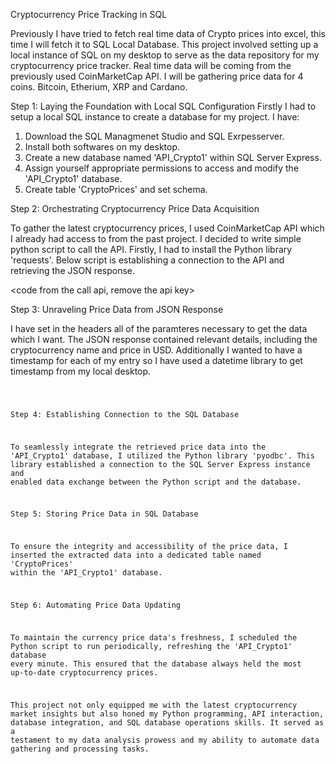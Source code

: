 Cryptocurrency Price Tracking in SQL

Previously I have tried to fetch real time data of Crypto prices into excel, this time I will fetch it to SQL Local Database. This project involved setting up a local instance of SQL on my desktop to serve as the data repository for my cryptocurrency price tracker. Real time data will be coming from the previously used CoinMarketCap API. I will be gathering price data for 4 coins. Bitcoin, Etherium, XRP and Cardano.

Step 1: Laying the Foundation with Local SQL Configuration
Firstly I had to setup a local SQL instance to create a database for my project. I have:

1. Download the SQL Managmenet Studio and SQL Exrpesserver. 
2. Install both softwares on my desktop.
3. Create a new database named 'API_Crypto1' within SQL Server Express.
   <screen from cmd about sqllocaldb>
5. Assign yourself appropriate permissions to access and modify the 'API_Crypto1' database.
6. Create table 'CryptoPrices' and set schema.
   <screen from table schema>
   
Step 2: Orchestrating Cryptocurrency Price Data Acquisition

To gather the latest cryptocurrency prices, I used CoinMarketCap API which I already had access to from the past project. I decided to write simple python script to call the API. Firstly, I had to install the Python library 'requests'. Below script is establishing a connection to the API and retrieving the JSON response.

<code from the call api, remove the api key>

Step 3: Unraveling Price Data from JSON Response

I have set in the headers all of the paramteres necessary to get the data which I want. The JSON response contained relevant details, including the cryptocurrency name and price in USD. Additionally I wanted to have a timestamp for each of my entry so I have used a datetime library to get timestamp from my local desktop. 

<code snippet but only about the list creation>

Step 4: Establishing Connection to the SQL Database

To seamlessly integrate the retrieved price data into the 'API_Crypto1' database, I utilized the Python library 'pyodbc'. This library established a connection to the SQL Server Express instance and enabled data exchange between the Python script and the database.

Step 5: Storing Price Data in SQL Database

To ensure the integrity and accessibility of the price data, I inserted the extracted data into a dedicated table named 'CryptoPrices' within the 'API_Crypto1' database.

Step 6: Automating Price Data Updating

To maintain the currency price data's freshness, I scheduled the Python script to run periodically, refreshing the 'API_Crypto1' database every minute. This ensured that the database always held the most up-to-date cryptocurrency prices.

This project not only equipped me with the latest cryptocurrency market insights but also honed my Python programming, API interaction, database integration, and SQL database operations skills. It served as a testament to my data analysis prowess and my ability to automate data gathering and processing tasks.
